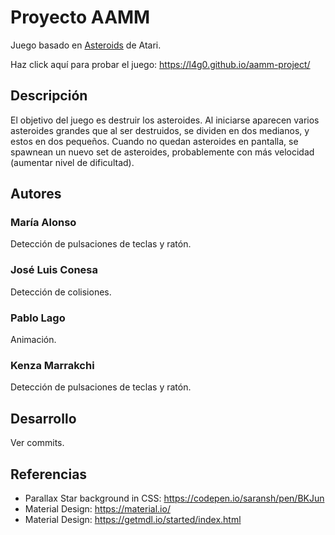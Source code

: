# Proyecto AAMM

Juego basado en [Asteroids](https://en.wikipedia.org/wiki/Asteroids_(video_game)) de Atari.

Haz click aquí para probar el juego: https://l4g0.github.io/aamm-project/

## Descripción

El objetivo del juego es destruir los asteroides. Al iniciarse aparecen varios asteroides grandes que al ser destruidos, se dividen en dos medianos, y estos en dos pequeños. Cuando no quedan asteroides en pantalla, se spawnean un nuevo set de asteroides, probablemente con más velocidad (aumentar nivel de dificultad).

## Autores
### María Alonso
Detección de pulsaciones de teclas y ratón.
### José Luis Conesa
Detección de colisiones.
### Pablo Lago
Animación.
### Kenza Marrakchi
Detección de pulsaciones de teclas y ratón.

## Desarrollo
Ver commits.
## Referencias
* Parallax Star background in CSS: https://codepen.io/saransh/pen/BKJun
* Material Design: https://material.io/
* Material Design: https://getmdl.io/started/index.html
